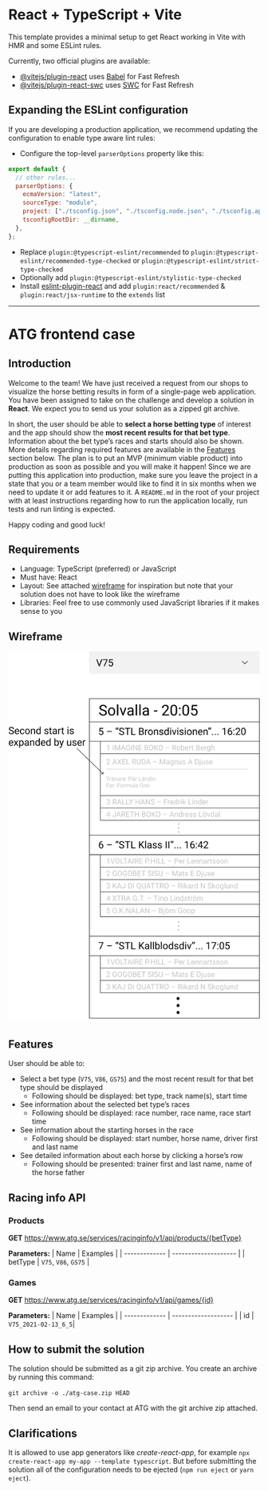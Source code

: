 # React + TypeScript + Vite

This template provides a minimal setup to get React working in Vite with HMR and some ESLint rules.

Currently, two official plugins are available:

- [@vitejs/plugin-react](https://github.com/vitejs/vite-plugin-react/blob/main/packages/plugin-react/README.md) uses [Babel](https://babeljs.io/) for Fast Refresh
- [@vitejs/plugin-react-swc](https://github.com/vitejs/vite-plugin-react-swc) uses [SWC](https://swc.rs/) for Fast Refresh

## Expanding the ESLint configuration

If you are developing a production application, we recommend updating the configuration to enable type aware lint rules:

- Configure the top-level `parserOptions` property like this:

```js
export default {
  // other rules...
  parserOptions: {
    ecmaVersion: "latest",
    sourceType: "module",
    project: ["./tsconfig.json", "./tsconfig.node.json", "./tsconfig.app.json"],
    tsconfigRootDir: __dirname,
  },
};
```

- Replace `plugin:@typescript-eslint/recommended` to `plugin:@typescript-eslint/recommended-type-checked` or `plugin:@typescript-eslint/strict-type-checked`
- Optionally add `plugin:@typescript-eslint/stylistic-type-checked`
- Install [eslint-plugin-react](https://github.com/jsx-eslint/eslint-plugin-react) and add `plugin:react/recommended` & `plugin:react/jsx-runtime` to the `extends` list

---

# ATG frontend case

## Introduction

Welcome to the team! We have just received a request from our shops to visualize the horse betting results in form of a single-page web application. You have been assigned to take on the challenge and develop a solution in **React**. We expect you to send us your solution as a zipped git archive.

In short, the user should be able to **select a horse betting type** of interest and the app should show the **most recent results for that bet type**. Information about the bet type’s races and starts should also be shown. More details regarding required features are available in the [Features](#Features) section below. The plan is to put an MVP (minimum viable product) into production as soon as possible and you will make it happen! Since we are putting this application into production, make sure you leave the project in a state that you or a team member would like to find it in six months when we need to update it or add features to it. A `README.md` in the root of your project with at least instructions regarding how to run the application locally, run tests and run linting is expected.

Happy coding and good luck!

## Requirements

- Language: TypeScript (preferred) or JavaScript
- Must have: React
- Layout: See attached [wireframe](#Wireframe) for inspiration but note that your solution does not have to look like the wireframe
- Libraries: Feel free to use commonly used JavaScript libraries if it makes sense to you

## Wireframe

![startlist](./startlist.png)

## Features

User should be able to:

- Select a bet type (`V75`, `V86`, `GS75`) and the most recent result for that bet type should be displayed
  - Following should be displayed: bet type, track name(s), start time
- See information about the selected bet type’s races
  - Following should be displayed: race number, race name, race start time
- See information about the starting horses in the race
  - Following should be displayed: start number, horse name, driver first and last name
- See detailed information about each horse by clicking a horse’s row
  - Following should be presented: trainer first and last name, name of the horse father

## Racing info API

### Products

**GET** https://www.atg.se/services/racinginfo/v1/api/products/{betType}

**Parameters:**
| Name | Examples |
| ------------- | -------------------- |
| betType | `V75`, `V86`, `GS75` |

### Games

**GET** https://www.atg.se/services/racinginfo/v1/api/games/{id}

**Parameters:**
| Name | Examples |
| ------------- | ------------------- |
| id | `V75_2021-02-13_6_5`|

## How to submit the solution

The solution should be submitted as a git zip archive. You create an archive by running this command:

`git archive -o ./atg-case.zip HEAD`

Then send an email to your contact at ATG with the git archive zip attached.

## Clarifications

It is allowed to use app generators like _create-react-app_, for example `npx create-react-app my-app --template typescript`. But before submitting the solution all of the configuration needs to be ejected (`npm run eject` or `yarn eject`).
